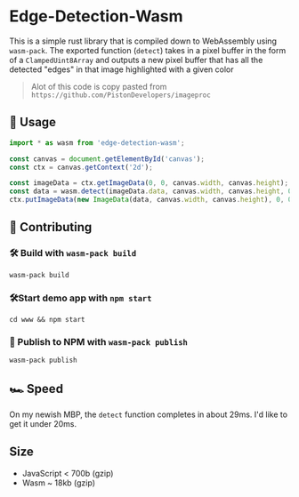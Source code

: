 <meta charset="utf-8"/>

# Edge-Detection-Wasm
This is a simple rust library that is compiled down to WebAssembly using `wasm-pack`. 
The exported function (`detect`) takes in a pixel buffer in the form of a `ClampedUint8Array`
and outputs a new pixel buffer that has all the detected "edges" in that image highlighted 
with a given color

> Alot of this code is copy pasted from `https://github.com/PistonDevelopers/imageproc`

## 🚴 Usage

```js
import * as wasm from 'edge-detection-wasm';

const canvas = document.getElementById('canvas');
const ctx = canvas.getContext('2d');

const imageData = ctx.getImageData(0, 0, canvas.width, canvas.height);
const data = wasm.detect(imageData.data, canvas.width, canvas.height, 0xFFFFFFFF);
ctx.putImageData(new ImageData(data, canvas.width, canvas.height), 0, 0);
```

## 🚴 Contributing

### 🛠️ Build with `wasm-pack build`

```
wasm-pack build
```

### 🛠️Start demo app with `npm start`

```
cd www && npm start
```

### 🎁 Publish to NPM with `wasm-pack publish`

```
wasm-pack publish
```

## 🏎 Speed
On my newish MBP, the `detect` function completes in about 29ms. I'd like to get it under 20ms.

## Size
- JavaScript < 700b (gzip)
- Wasm ~ 18kb (gzip)

